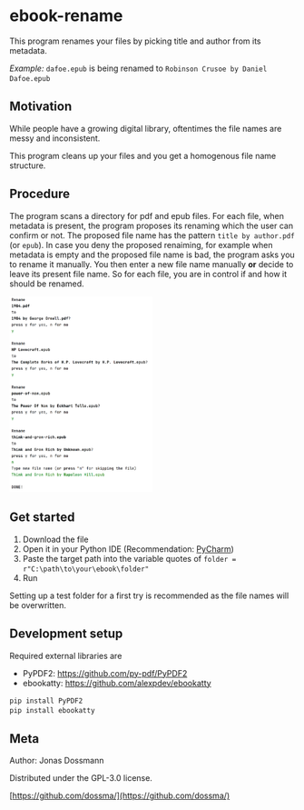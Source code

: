 # ebook-rename
This program renames your files by picking title and author from its metadata. 

_Example:_ `dafoe.epub` is being renamed to `Robinson Crusoe by Daniel Dafoe.epub`

## Motivation 
While people have a growing digital library, oftentimes the file names are messy and inconsistent. 

This program cleans up your files and you get a homogenous file name structure.

## Procedure
The program scans a directory for pdf and epub files.
For each file, when metadata is present, the program proposes its renaming which the user can confirm or not.
The proposed file name has the pattern `title by author.pdf` (or `epub`).
In case you deny the proposed renaiming, for example when metadata is empty and the proposed file name is bad, the program asks you to rename it manually.
You then enter a new file name manually __or__ decide to leave its present file name.
So for each file, you are in control if and how it should be renamed.

<!-- ![example image](header.png) -->

<img src="https://github.com/dossma/ebook-file-renaming/blob/main/header.png" width=50% height=50%>

## Get started

1. Download the file
2. Open it in your Python IDE (Recommendation: [PyCharm](https://www.jetbrains.com/pycharm/))
3. Paste the target path into the variable quotes of `folder = r"C:\path\to\your\ebook\folder"`
4. Run  

Setting up a test folder for a first try is recommended as the file names will be overwritten.

## Development setup

Required external libraries are
- PyPDF2: https://github.com/py-pdf/PyPDF2
- ebookatty: https://github.com/alexpdev/ebookatty

```sh
pip install PyPDF2
pip install ebookatty
```

## Meta

Author: Jonas Dossmann

Distributed under the GPL-3.0 license.

[https://github.com/dossma/](https://github.com/dossma/)

<!-- Markdown link & img dfn's -->
[npm-image]: https://img.shields.io/npm/v/datadog-metrics.svg?style=flat-square
[npm-url]: https://npmjs.org/package/datadog-metrics
[npm-downloads]: https://img.shields.io/npm/dm/datadog-metrics.svg?style=flat-square
[travis-image]: https://img.shields.io/travis/dossma/node-datadog-metrics/master.svg?style=flat-square
[travis-url]: https://travis-ci.org/dossma/node-datadog-metrics
[wiki]: https://github.com/dossma/ebook-file-renaming/wiki

